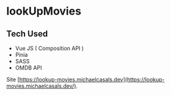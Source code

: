 # lookUpMovies
## Tech Used
- Vue JS ( Composition API )
- Pinia
- SASS
- OMDB API

Site [https://lookup-movies.michaelcasals.dev](https://lookup-movies.michaelcasals.dev/).
